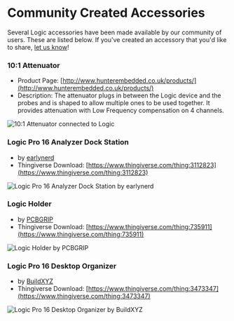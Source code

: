 # Community Created Accessories

Several Logic accessories have been made available by our community of users. These are listed below. If you've created an accessory that you'd like to share, [let us know](https://contact.saleae.com/hc/en-us/requests/new)!

### 10:1 Attenuator

* Product Page: [http://www.hunterembedded.co.uk/products/](http://www.hunterembedded.co.uk/products/)
* Description: The attenuator plugs in between the Logic device and the probes and is shaped to allow multiple ones to be used together. It provides attenuation with Low Frequency compensation on 4 channels.

![10:1 Attenuator connected to Logic](../.gitbook/assets/two-attenuators-connected.jpg)

### Logic Pro 16 Analyzer Dock Station

* by [earlynerd](https://www.thingiverse.com/earlynerd/about)
* Thingiverse Download: [https://www.thingiverse.com/thing:3112823](https://www.thingiverse.com/thing:3112823)

![Logic Pro 16 Analyzer Dock Station by earlynerd](../.gitbook/assets/2018-09-24\_1000.png)

### Logic Holder

* by [PCBGRIP](https://www.thingiverse.com/PCBGRIP/about)
* Thingiverse Download: [https://www.thingiverse.com/thing:735911](https://www.thingiverse.com/thing:735911)

![Logic Holder by PCBGRIP](../.gitbook/assets/2018-09-24\_1026.png)

### Logic Pro 16 Desktop Organizer

* by [BuildXYZ](https://www.thingiverse.com/buildxyz/about)
* Thingiverse Download: [https://www.thingiverse.com/thing:3473347](https://www.thingiverse.com/thing:3473347)

![Logic Pro 16 Desktop Organizer by BuildXYZ](../.gitbook/assets/e1a84da32242e03b838653b751a6350e\_preview\_featured.jpg)
